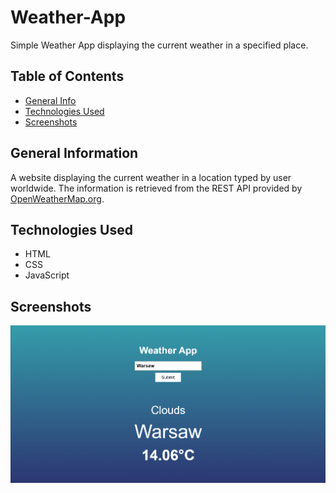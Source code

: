 # Weather-App
Simple Weather App displaying the current weather in a specified place.

## Table of Contents
* [General Info](#general-information)
* [Technologies Used](#technologies-used)
* [Screenshots](#screenshots)


## General Information
A website displaying the current weather in a location typed by user worldwide. The information is retrieved from the REST API provided by [OpenWeatherMap.org](openweathermap.org).

## Technologies Used
- HTML
- CSS
- JavaScript

## Screenshots
![Example screenshot](img/app.png)